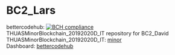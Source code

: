 # BC2_Lars
bettercodehub: [![BCH compliance](https://bettercodehub.com/edge/badge/web3assignments/BC2_Lars?branch=master)](https://bettercodehub.com/) 
<br> 
THUASMinorBlockchain_20192020D_IT repository for BC2_David
<br> 
THUASMinorBlockchain_20192020D_IT: [minor] 
<br> 
Dashboard: [bettercodehub] 
<br> 

[minor]: https://github.com/web3examples/THUASMinorBlockchain_20192020D_IT
[bettercodehub]: https://github.com/web3assignments/bettercodehub
